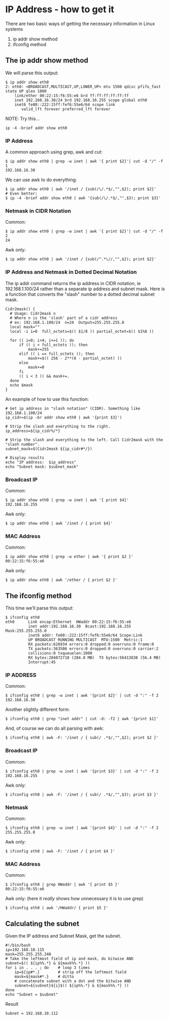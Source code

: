 # IP Address - how to get it

There are two basic ways of getting the necessary information in Linux
systems

1.  ip addr show method
2.  ifconfig method

## The ip addr show method

We will parse this output:

    $ ip addr show eth0
    2: eth0: <BROADCAST,MULTICAST,UP,LOWER_UP> mtu 1500 qdisc pfifo_fast state UP qlen 1000
        link/ether 00:22:15:f6:55:e6 brd ff:ff:ff:ff:ff:ff
        inet 192.168.16.30/24 brd 192.168.16.255 scope global eth0
        inet6 fe80::222:15ff:fef6:55e6/64 scope link 
           valid_lft forever preferred_lft forever

NOTE: Try this...

    ip -4 -brief addr show eth0 

### IP Address

A common approach using grep, awk and cut:

    $ ip addr show eth0 | grep -w inet | awk '{ print $2}'| cut -d "/" -f 1
    192.168.16.30

We can use awk to do everything:

    $ ip addr show eth0 | awk '/inet / {sub(/\/.*$/,"",$2); print $2}'
    # Even better:
    $ ip -4 -brief addr show eth0 | awk '{sub(/\/.*$/,"",$3); print $3}'

### Netmask in CIDR Notation

Common:

    $ ip addr show eth0 | grep -w inet | awk '{ print $2}'| cut -d "/" -f 2
    24

Awk only:

    $ ip addr show eth0 | awk '/inet / {sub(/^.*\//,"",$2); print $2}'

### IP Address and Netmask in Dotted Decimal Notation

The ip addr command returns the ip address in CIDR notation, ie
192.168.1.100/24 rather than a separate ip address and subnet mask. Here
is a function that converts the "slash" number to a dotted decimal
subnet mask.

    Cidr2mask() {
      # Usage: Cidr2mask n
      # Where n is the 'slash' part of a cidr address
      # ex: 192.168.1.100/24  n=24  Output=255.255.255.0
      local mask=""
      local -i i=0  full_octets=$(( $1/8 )) partial_octet=$(( $1%8 ))

      for (( i=0; i<4; i+=1 )); do
          if (( i < full_octets )); then
              mask+=255
          elif (( i == full_octets )); then
              mask+=$(( 256 - 2**(8 - partial_octet) ))
          else
              mask+=0
          fi
          (( i < 3 )) && mask+=.
      done
      echo $mask
    }  

An example of how to use this function:

    # Get ip address in "slash notation" (CIDR). Something like 192.168.1.100/24
    ip_cidr=$(ip -br addr show eth0 | awk '{print $3}')

    # Strip the slash and everything to the right.
    ip_address=${ip_cidr%/*}

    # Strip the slash and everything to the left. Call Cidr2mask with the "slash number". 
    subnet_mask=$(Cidr2mask ${ip_cidr#*/})

    # Display results
    echo "IP address:  $ip_address"
    echo "Subnet mask: $subnet_mask"

### Broadcast IP

Common:

    $ ip addr show eth0 | grep -w inet | awk '{ print $4}'
    192.168.16.255

Awk only:

    $ ip addr show eth0 | awk '/inet / { print $4}'

### MAC Address

Common:

    $ ip addr show eth0 | grep -w ether | awk '{ print $2 }'
    00:22:15:f6:55:e6

Awk only:

    $ ip addr show eth0 | awk '/ether / { print $2 }'

## The ifconfig method

This time we’ll parse this output:

    $ ifconfig eth0
    eth0      Link encap:Ethernet  HWaddr 00:22:15:f6:55:e6  
              inet addr:192.168.16.30  Bcast:192.168.16.255  Mask:255.255.255.0
              inet6 addr: fe80::222:15ff:fef6:55e6/64 Scope:Link
              UP BROADCAST RUNNING MULTICAST  MTU:1500  Metric:1
              RX packets:626934 errors:0 dropped:0 overruns:0 frame:0
              TX packets:363506 errors:0 dropped:0 overruns:0 carrier:2
              collisions:0 txqueuelen:1000 
              RX bytes:284072710 (284.0 MB)  TX bytes:56413838 (56.4 MB)
              Interrupt:45 

### IP ADDRESS

Common:

    $ ifconfig eth0 | grep -w inet | awk '{print $2}' | cut -d ":" -f 2
    192.168.16.30

Another slightly different form:

    $ ifconfig eth0 | grep "inet addr" | cut -d: -f2 | awk '{print $1}'

And, of course we can do all parsing with awk:

    $ ifconfig eth0 | awk -F: '/inet / { sub(/ .*$/,"",$2); print $2 }'

### Broadcast IP

Common:

    $ ifconfig eth0 | grep -w inet | awk '{print $3}' | cut -d ":" -f 2
    192.168.16.255

Awk only:

    $ ifconfig eth0 | awk -F: '/inet / { sub(/ .*$/,"",$3); print $3 }'

### Netmask

Common:

    $ ifconfig eth0 | grep -w inet | awk '{print $4}' | cut -d ":" -f 2
    255.255.255.0

Awk only:

    $ ifconfig eth0 | awk -F: '/inet / { print $4 }'

### MAC Address

Common:

    $ ifconfig eth0 | grep HWaddr | awk '{ print $5 }'
    00:22:15:f6:55:e6

Awk only: (here it *really* shows how unnecessary it is to use grep)

    $ ifconfig eth0 | awk '/HWaddr/ { print $5 }'

## Calculating the subnet

Given the IP address and Subnet Mask, get the subnet.

    #!/bin/bash
    ip=192.168.10.115
    mask=255.255.255.248
    # Take the leftmost field of ip and mask, do bitwise AND
    subnet=$(( ${ip%%.*} & ${mask%%.*} ))       
    for i in . . . ; do    # loop 3 times
        ip=${ip#*.}        # strip off the leftmost field
        mask=${mask#*.}    # ditto
        # concatenate subnet with a dot and the bitwise AND
        subnet=${subnet}${i}$(( ${ip%%.*} & ${mask%%.*} ))
    done
    echo "Subnet = $subnet"

Result

    Subnet = 192.168.10.112
